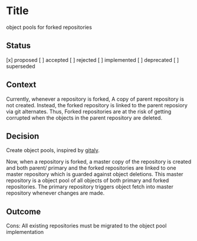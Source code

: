 
# Title
object pools for forked repositories

## Status

[x] proposed
[ ] accepted
[ ] rejected
[ ] implemented
[ ] deprecated
[ ] superseded


## Context

Currently, whenever a repository is forked, A copy of parent repository is not created. Instead, the forked repository is linked to the parent reposiory via git alternates. 
Thus, Forked repositories are at the risk of getting corrupted when the objects in the parent repository are deleted.

## Decision

Create object pools, inspired by [gitaly](https://gitlab.com/gitlab-org/gitaly/-/blob/master/doc/object_pools.md).

Now, when a repository is forked, a master copy of the repository is created and both parent/ primary and the forked repositories are linked to one master repository which is guarded against object deletions. This master repository is a object pool of all objects of both primary and forked repositories. The primary repository triggers object fetch into master repository whenever changes are made.

## Outcome

Cons: All existing repositories must be migrated to the object pool implementation


